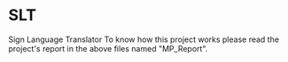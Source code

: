 # SLT
Sign Language Translator
To know how this project works please read the project's report in the above files named "MP_Report".
